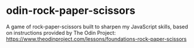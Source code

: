 # odin-rock-paper-scissors
A game of rock-paper-scissors built to sharpen my JavaScript skills, based on instructions provided by The Odin Project: https://www.theodinproject.com/lessons/foundations-rock-paper-scissors
